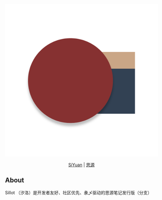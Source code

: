 <p align="center">
<img alt="Sillot" src="./app/stage/icon-large.png">
</p>

<p align="center">
<a href="README.md">SiYuan</a> | <a href="README_zh_CN.md">思源</a>

</p>

## About

Sillot （汐洛）是开发者友好、社区优先、彖乄驱动的思源笔记发行版（分支）
